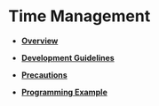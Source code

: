 # Time Management<a name="EN-US_TOPIC_0311018435"></a>

-   **[Overview](overview-43.md)**  

-   **[Development Guidelines](development-guidelines-44.md)**  

-   **[Precautions](precautions-45.md)**  

-   **[Programming Example](programming-example-46.md)**  


